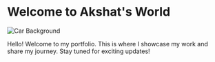 # Welcome to Akshat's World

![Car Background](https://unsplash.com/photos/a-black-sports-car-parked-on-the-side-of-the-road-XbBKDyvzbGE)

Hello! Welcome to my portfolio. This is where I showcase my work and share my journey. Stay tuned for exciting updates!

